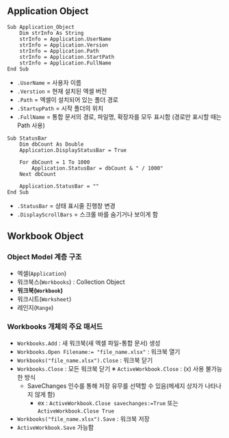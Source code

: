 ## Application Object


```
Sub Application_Object
    Dim strInfo As String
    strInfo = Application.UserName
    strInfo = Application.Version
    strInfo = Application.Path
    strInfo = Application.StartPath
    strInfo = Application.FullName
End Sub
```

- `.UserName` = 사용자 이름
- `.Verstion` = 현재 설치된 엑셀 버전
- `.Path` = 엑셀이 설치되어 있는 폴더 경로
- `.StartupPath` = 시작 폴더의 위치
- `.FullName` = 통합 문서의 경로, 파일명, 확장자를 모두 표시함 (경로만 표시할 때는 Path 사용)
  

```
Sub StatusBar
    Dim dbCount As Double
    Application.DisplayStatusBar = True

    For dbCount = 1 To 1000
        Application.StatusBar = dbCount & " / 1000"
    Next dbCount

    Application.StatusBar = ""
End Sub
```

- `.StatusBar` = 상태 표시줄 진행창 변경
- `.DisplayScrollBars` = 스크롤 바를 숨기거나 보이게 함

## Workbook Object


### Object Model 계층 구조
- 엑셀(`Application`)
- 워크북스(`Workbooks`) : Collection Object
- **워크북(`Workbook`)**
- 워크시트(`Worksheet`)
- 레인지(`Range`)

  
### Workbooks 개체의 주요 매서드


- `Workbooks.Add` : 새 워크북(새 엑셀 파일-통합 문서) 생성
- `Workbooks.Open Filename:= "file_name.xlsx"` : 워크북 열기
- `Workbooks("file_name.xlsx").Close` : 워크북 닫기
- `Workbooks.Close` : 모든 워크북 닫기
    ※ `ActiveWorkbook.Close` : (x) 사용 불가능한 방식
    - SaveChanges 인수를 통해 저장 유무를 선택할 수 있음(메세지 상자가 나타나지 않게 함)
        - ex : `ActiveWorkbook.Close savechanges:=True` 또는 `ActiveWorkbook.Close True`
- `Workbooks("file_name.xlsx").Save` : 워크북 저장
- `ActiveWorkbook.Save` 가능함
  
